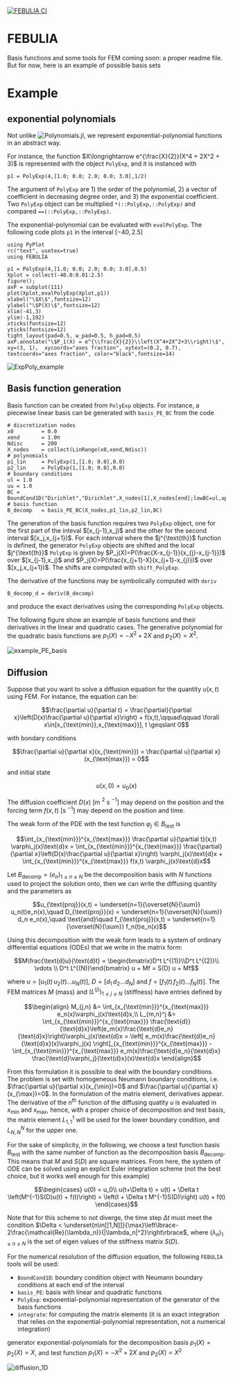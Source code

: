 [![FEBULIA CI](https://github.com/matthewozon/FEBULIA/actions/workflows/CI.yml/badge.svg)](https://github.com/matthewozon/FEBULIA/actions/workflows/CI.yml)

# FEBULIA
Basis functions and some tools for FEM
coming soon: a proper readme file. But for now, here is an example of possible basis sets


# Example
## exponential polynomials
Not unlike ![Polynomials.jl](https://github.com/JuliaMath/Polynomials.jl), we represent exponential-polynomial functions in an abstract way. 

For instance, the function $X\longrightarrow e^{\frac{X}{2}}(X^4 + 2X^2 + 3)$ is represented with the object `PolyExp`, and it is instanced with

```
p1 = PolyExp(4,[1.0; 0.0; 2.0; 0.0; 3.0],1/2)
```

The argument of `PolyExp` are 1) the order of the polynomial, 2) a vector of coefficient in decreasing degree order, and 3) the exponential coefficient.
Two `PolyExp` object can be multiplied `*(::PolyExp,::PolyExp)` and compared `==(::PolyExp,::PolyExp)`.

The exponential-polynomial can be evaluated with `evalPolyExp`. The following code plots `p1` in the interval $[-40,2.5]$

```
using PyPlot
rc("text", usetex=true)
using FEBULIA

p1 = PolyExp(4,[1.0; 0.0; 2.0; 0.0; 3.0],0.5)
Xplot = collect(-40.0:0.01:2.5)
figure(); 
axP = subplot(111)
plot(Xplot,evalPolyExp(Xplot,p1))
xlabel("\$X\$",fontsize=12)
ylabel("\$P(X)\$",fontsize=12)
xlim(-41,3)
ylim(-1,192)
xticks(fontsize=12)
yticks(fontsize=12)
tight_layout(pad=0.5, w_pad=0.5, h_pad=0.5)
axP.annotate("\$P_1(X) = e^{\\frac{X}{2}}\\left(X^4+2X^2+3\\right)\$", xy=(3, 1),  xycoords="axes fraction", xytext=(0.2, 0.7), textcoords="axes fraction", color="black",fontsize=14)
```


![ExpPoly_example](https://github.com/matthewozon/FEBULIA/assets/7929598/a0af8bb6-8511-4e91-a69c-ed61ea3ba2f6)



## Basis function generation

Basis function can be created from `PolyExp` objects. For instance, a piecewise linear basis can be generated with `basis_PE_BC` from the code

```
# discretization nodes
x0         = 0.0
xend       = 1.0π
Ndisc      = 200
X_nodes    = collect(LinRange(x0,xend,Ndisc))
# polynomials
p1_lin     = PolyExp(1,[1.0; 0.0],0.0)
p2_lin     = PolyExp(1,[1.0; 0.0],0.0)
# boundary conditions
ul = 1.0
uu = 1.0
BC = BoundCond1D("Dirichlet","Dirichlet",X_nodes[1],X_nodes[end];lowBC=ul,upBC=uu)
# basis function
B_decomp   = basis_PE_BC(X_nodes,p1_lin,p2_lin,BC)
```

The generation of the basis function requires two `PolyExp` object, one for the first part of the inteval \$[x_{j-1},x_j)\$ and the other for the second interval \$[x_j,x_{j+1})\$. For each interval where the \$j^{\text{th}}\$ function is defined, the generator `PolyExp` objects are shifted and the local \$j^{\text{th}}\$ `PolyExp` is given by \$P_j(X)=P(\frac{X-x_{j-1}}{x_{j}-x_{j-1}})\$ over \$[x_{j-1},x_j)\$ and \$P_j(X)=P(\frac{x_{j+1}-X}{x_{j+1}-x_{j}})\$ over \$[x_j,x_{j+1})\$.
The shifts are computed with `shift_PolyExp`. 

The derivative of the functions may be symbolically computed with `deriv`

```
B_decomp_d = deriv(B_decomp)
```
and produce the exact derivatives using the corresponding `PolyExp` objects.

The following figure show an example of basis functions and their derivatives in the linear and quadratic cases. The generative polynomial for the quadratic basis functions are $p_1(X) = -X^2 +2X$ and $p_2(X) = X^2$.

![example_PE_basis](https://github.com/matthewozon/FEBULIA/assets/7929598/c7fa4bf1-16f4-44ef-b9ea-6ee3aeaf6857)


## Diffusion
Suppose that you want to solve a diffusion equation for the quantity $u(x,t)$ using FEM. For instance, the equation can be:

```math
\frac{\partial u}{\partial t} = \frac{\partial}{\partial x}\left(D(x)\frac{\partial u}{\partial x}\right) + f(x,t),\qquad\qquad \forall x\in[x_{\text{min}},x_{\text{max}}], t \geqslant 0
```
with bondary conditions

```math
\frac{\partial u}{\partial x}(x_{\text{min}}) = \frac{\partial u}{\partial x}(x_{\text{max}}) = 0
```

and initial state

```math
u(x,0) = u_0(x)
```

The diffusion coefficient $D(x)$ [m $^2$ s $^{-1}$] may depend on the position and the forcing term $f(x,t)$ [s $^{-1}$] may depend on the position and time.

The weak form of the PDE with the test function $\varphi_j\in B_{\text{test}}$ is

```math
\int_{x_{\text{min}}}^{x_{\text{max}}} \frac{\partial u}{\partial t}(x,t) \varphi_j(x)\text{d}x = \int_{x_{\text{min}}}^{x_{\text{max}}} \frac{\partial}{\partial x}\left(D(x)\frac{\partial u}{\partial x}\right)  \varphi_j(x)\text{d}x + \int_{x_{\text{min}}}^{x_{\text{max}}} f(x,t) \varphi_j(x)\text{d}x
```

Let $B_{\text{decomp}} = (e_n)_{1\leqslant n\leqslant N}$ be the decomposition basis with $N$ functions used to project the solution onto, then we can write the diffusing quantity and the parameters as

```math
u_{\text{proj}}(x,t) = \underset{n=1}{\overset{N}{\sum}} u_n(t)e_n(x),\quad D_{\text{proj}}(x) = \underset{n=1}{\overset{N}{\sum}} d_n e_n(x),\quad \text{and}\quad f_{\text{proj}}(x,t) = \underset{n=1}{\overset{N}{\sum}} f_n(t)e_n(x)
```

Using this decomposition with the weak form leads to a system of ordinary differential equations (ODEs) that we write in the matrix form:

```math
M\frac{\text{d}u}{\text{d}t} = \begin{bmatrix}D^t L^{(1)}\\D^t L^{(2)}\\ \vdots \\ D^t L^{(N)}\end{bmatrix} u + Mf = S(D) u + Mf
```
where $u = [u_1(t)\,u_2(t) \ldots u_N(t)]$, $D = [d_1\,d_2 \ldots d_N]$ and $f = [f_1(t)\,f_2(t) \ldots f_N(t)]$.
The FEM matrices $M$ (mass) and $(L^{(j)})_{1\leqslant j \leqslant N}$ (stiffness) have entries defined by
```math
\begin{align}
 M_{j,n} &= \int_{x_{\text{min}}}^{x_{\text{max}}} e_n(x)\varphi_j(x)\text{d}x,\\
 L_{m,n}^j &= \int_{x_{\text{min}}}^{x_{\text{max}}} \frac{\text{d}}{\text{d}x}\left(e_m(x)\frac{\text{d}e_n}{\text{d}x}\right)\varphi_j(x)\text{d}x = \left[ e_m(x)\frac{\text{d}e_n}{\text{d}x}(x)\varphi_j(x) \right]_{x_{\text{min}}}^{x_{\text{max}}} - \int_{x_{\text{min}}}^{x_{\text{max}}} e_m(x)\frac{\text{d}e_n}{\text{d}x} \frac{\text{d}\varphi_j}{\text{d}x}(x)\text{d}x
\end{align}
```
From this formulation it is possible to deal with the boundary conditions. The problem is set with homogeneous Neumann boundary conditions, i.e. $\frac{\partial u}{\partial x}(x_{\min})=0$ and $\frac{\partial u}{\partial x}(x_{\max})=0$.
In the formulation of the matrix element, derivatives appear. The derivative of the $n^{\text{th}}$ function of the diffusing quatity $u$ is evaluated in $x_{\min}$ and $x_{\max}$, hence, with a proper choice of decomposition and test basis, the matrix element $L_{1,1}^1$ will be used for the lower boundary condition, and $L_{N,N}^N$ for the upper one.

For the sake of simplicity, in the following, we choose a test function basis $B_{\text{test}}$ with the same number of function as the decomposition basis $B_{\text{decomp}}$. This means that $M$ and $S(D)$ are square matrices. 
From here, the system of ODE can be solved using an explicit Euler integration scheme (not the best choice, but it works well enough for this example)
```math
\begin{cases}
u(0) = u_0\\
u(t+\Delta t) = u(t) + \Delta t \left(M^{-1}S(D)u(t) + f(t)\right) = \left(I + \Delta t M^{-1}S(D)\right) u(t) + f(t)
\end{cases}
```
Note that for this scheme to not diverge, the time step $\Delta t$ must meet the condition $\Delta < \underset{n\in[[1,N]]}{\max}\left\lbrace-2\frac{\mathcal{Re}(\lambda_n)}{|\lambda_n|^2}\right\rbrace$, where $(\lambda_n)_{1\leqslant n \leqslant N}$ is the set of eigen values of the stiffness matrix $S(D)$.

For the numerical resolution of the diffusion equation, the following `FEBULIA` tools will be used:

  - `BoundCond1D`: boundary condition object with Neumann boundary conditions at each end of the interval
  - `basis_PE`: basis with linear and quadratic functions
  - `PolyExp`: exponential-polynomial representation of the generator of the basis functions
  - `integrate`: for computing the matrix elements (it is an exact integration that relies on the exponential-polynomial representation, not a numerical integration)

generator exponential-polynomials for the decomposition basis $p_1(X) = p_2(X) = X$, and test function $p_1(X) = -X^2 +2X$ and $p_2(X) = X^2$

![diffusion_1D](https://github.com/matthewozon/FEBULIA/assets/7929598/48c84da8-68d8-4c70-a94d-bde1543d5d3d)
